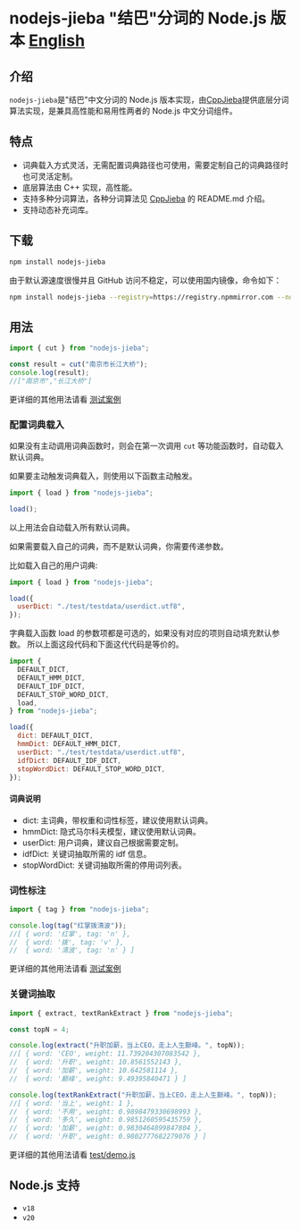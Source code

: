 # nodejs-jieba "结巴"分词的 Node.js 版本 [English](README_EN.md)

## 介绍

`nodejs-jieba`是"结巴"中文分词的 Node.js 版本实现，由[CppJieba]提供底层分词算法实现，是兼具高性能和易用性两者的 Node.js 中文分词组件。

## 特点

- 词典载入方式灵活，无需配置词典路径也可使用，需要定制自己的词典路径时也可灵活定制。
- 底层算法由 C++ 实现，高性能。
- 支持多种分词算法，各种分词算法见 [CppJieba] 的 README.md 介绍。
- 支持动态补充词库。

## 下载

```sh
npm install nodejs-jieba
```

由于默认源速度很慢并且 GitHub 访问不稳定，可以使用国内镜像，命令如下：

```sh
npm install nodejs-jieba --registry=https://registry.npmmirror.com --nodejs-jieba_binary_host_mirror=https://registry.npmmirror.com/-/binary/nodejieba/
```

## 用法

```js
import { cut } from "nodejs-jieba";

const result = cut("南京市长江大桥");
console.log(result);
//["南京市","长江大桥"]
```

更详细的其他用法请看 [测试案例](__tests__/api.spec.ts)

### 配置词典载入

如果没有主动调用词典函数时，则会在第一次调用 `cut` 等功能函数时，自动载入默认词典。

如果要主动触发词典载入，则使用以下函数主动触发。

```js
import { load } from "nodejs-jieba";

load();
```

以上用法会自动载入所有默认词典。

如果需要载入自己的词典，而不是默认词典，你需要传递参数。

比如载入自己的用户词典:

```js
import { load } from "nodejs-jieba";

load({
  userDict: "./test/testdata/userdict.utf8",
});
```

字典载入函数 load 的参数项都是可选的，如果没有对应的项则自动填充默认参数。
所以上面这段代码和下面这代代码是等价的。

```js
import {
  DEFAULT_DICT,
  DEFAULT_HMM_DICT,
  DEFAULT_IDF_DICT,
  DEFAULT_STOP_WORD_DICT,
  load,
} from "nodejs-jieba";

load({
  dict: DEFAULT_DICT,
  hmmDict: DEFAULT_HMM_DICT,
  userDict: "./test/testdata/userdict.utf8",
  idfDict: DEFAULT_IDF_DICT,
  stopWordDict: DEFAULT_STOP_WORD_DICT,
});
```

#### 词典说明

- dict: 主词典，带权重和词性标签，建议使用默认词典。
- hmmDict: 隐式马尔科夫模型，建议使用默认词典。
- userDict: 用户词典，建议自己根据需要定制。
- idfDict: 关键词抽取所需的 idf 信息。
- stopWordDict: 关键词抽取所需的停用词列表。

### 词性标注

```js
import { tag } from "nodejs-jieba";

console.log(tag("红掌拨清波"));
//[ { word: '红掌', tag: 'n' },
//  { word: '拨', tag: 'v' },
//  { word: '清波', tag: 'n' } ]
```

更详细的其他用法请看 [测试案例](__tests__/api.spec.ts)

### 关键词抽取

```js
import { extract, textRankExtract } from "nodejs-jieba";

const topN = 4;

console.log(extract("升职加薪，当上CEO，走上人生巅峰。", topN));
//[ { word: 'CEO', weight: 11.739204307083542 },
//  { word: '升职', weight: 10.8561552143 },
//  { word: '加薪', weight: 10.642581114 },
//  { word: '巅峰', weight: 9.49395840471 } ]

console.log(textRankExtract("升职加薪，当上CEO，走上人生巅峰。", topN));
//[ { word: '当上', weight: 1 },
//  { word: '不用', weight: 0.9898479330698993 },
//  { word: '多久', weight: 0.9851260595435759 },
//  { word: '加薪', weight: 0.9830464899847804 },
//  { word: '升职', weight: 0.9802777682279076 } ]
```

更详细的其他用法请看 [test/demo.js](__tests__/api.spec.ts)

## Node.js 支持

- `v18`
- `v20`

[CppJieba]: https://github.com/yanyiwu/cppjieba.git
